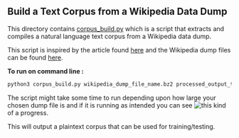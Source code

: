 ## Build a Text Corpus from a Wikipedia Data Dump

This directory contains [corpus_build.py](https://github.com/dipika-d/Text-Processing/blob/master/Corpus_Build/corpus_build.py) which is a script that extracts and compiles a natural language text corpus from a Wikipedia data dump.

This script is inspired by the article found [here](https://www.kdnuggets.com/2017/11/building-wikipedia-text-corpus-nlp.html) and the Wikipedia dump files can be found [here](https://dumps.wikimedia.org/enwiki/latest/).

__To run on command line :__
```python
python3 corpus_build.py wikipedia_dump_file_name.bz2 processed_output_text_file_name.txt
```
The script might take some time to run depending upon how large your chosen dump file is and if it is running as intended 
you can see ![this](<insert link>) kind of a progress.

This will output a plaintext corpus that can be used for training/testing. 
